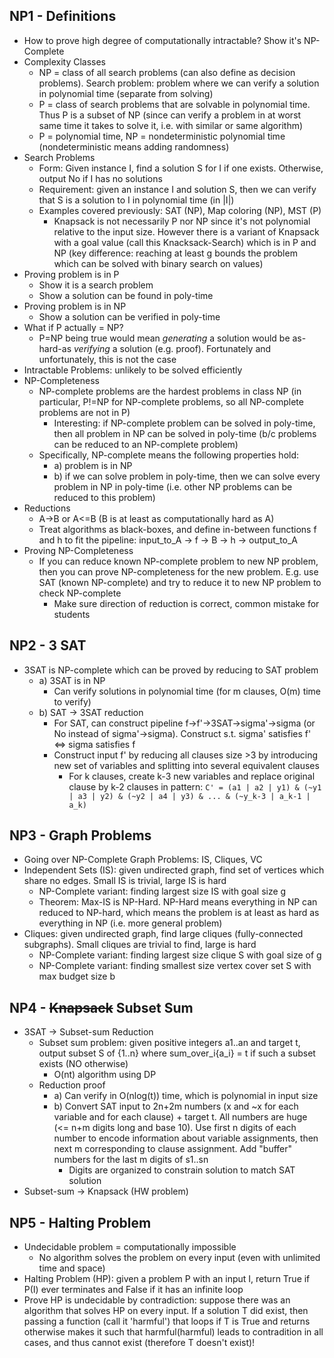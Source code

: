 
## NP1 - Definitions
- How to prove high degree of computationally intractable? Show it's NP-Complete
- Complexity Classes
	- NP = class of all search problems (can also define as decision problems). Search problem: problem where we can verify a solution in polynomial time (separate from solving)
	- P = class of search problems that are solvable in polynomial time. Thus P is a subset of NP (since can verify a problem in at worst same time it takes to solve it, i.e. with similar or same algorithm)
	- P = polynomial time, NP = nondeterministic polynomial time (nondeterministic means adding randomness)
- Search Problems
	- Form: Given instance I, find a solution S for I if one exists. Otherwise, output No if I has no solutions
	- Requirement: given an instance I and solution S, then we can verify that S is a solution to I in polynomial time (in |I|)
	- Examples covered previously: SAT (NP), Map coloring (NP), MST (P)
		- Knapsack is not necessarily P nor NP since it's not polynomial relative to the input size. However there is a variant of Knapsack with a goal value (call this Knacksack-Search) which is in P and NP (key difference: reaching at least g bounds the problem which can be solved with binary search on values)
- Proving problem is in P
	- Show it is a search problem
	- Show a solution can be found in poly-time
- Proving problem is in NP
	- Show a solution can be verified in poly-time
- What if P actually = NP?
	- P=NP being true would mean *generating* a solution would be as-hard-as *verifying* a solution (e.g. proof). Fortunately and unfortunately, this is not the case
- Intractable Problems: unlikely to be solved efficiently
- NP-Completeness
	- NP-complete problems are the hardest problems in class NP (in particular, P!=NP for NP-complete problems, so all NP-complete problems are not in P)
		- Interesting: if NP-complete problem can be solved in poly-time, then all problem in NP can be solved in poly-time (b/c problems can be reduced to an NP-complete problem)
	- Specifically, NP-complete means the following properties hold:
		- a) problem is in NP
		- b) if we can solve problem in poly-time, then we can solve every problem in NP in poly-time (i.e. other NP problems can be reduced to this problem)
- Reductions
	- A->B or A<=B (B is at least as computationally hard as A)
	- Treat algorithms as black-boxes, and define in-between functions f and h to fit the pipeline: input_to_A -> f -> B -> h -> output_to_A
- Proving NP-Completeness
	- If you can reduce known NP-complete problem to new NP problem, then you can prove NP-completeness for the new problem. E.g. use SAT (known NP-complete) and try to reduce it to new NP problem to check NP-complete
		- Make sure direction of reduction is correct, common mistake for students

## NP2 - 3 SAT
- 3SAT is NP-complete which can be proved by reducing to SAT problem
	- a) 3SAT is in NP
		- Can verify solutions in polynomial time (for m clauses, O(m) time to verify)
	- b) SAT -> 3SAT reduction
		- For SAT, can construct pipeline f->f'->3SAT->sigma'->sigma (or No instead of sigma'->sigma). Construct s.t. sigma' satisfies f' <=> sigma satisfies f
		- Construct input f' by reducing all clauses size >3 by introducing new set of variables and splitting into several equivalent clauses
			- For k clauses, create k-3 new variables and replace original clause by k-2 clauses in pattern: `C' = (a1 | a2 | y1) & (~y1 | a3 | y2) & (~y2 | a4 | y3) & ... & (~y_k-3 | a_k-1 | a_k)`

## NP3 - Graph Problems
- Going over NP-Complete Graph Problems: IS, Cliques, VC
- Independent Sets (IS): given undirected graph, find set of vertices which share no edges. Small IS is trivial, large IS is hard
	- NP-Complete variant: finding largest size IS with goal size g
	- Theorem: Max-IS is NP-Hard. NP-Hard means everything in NP can reduced to NP-hard, which means the problem is at least as hard as everything in NP (i.e. more general problem)
- Cliques: given undirected graph, find large cliques (fully-connected subgraphs). Small cliques are trivial to find, large is hard
	- NP-Complete variant: finding largest size clique S with goal size of g
	- NP-Complete variant: finding smallest size vertex cover set S with max budget size b


## NP4 - ~~Knapsack~~ Subset Sum
- 3SAT -> Subset-sum Reduction
	- Subset sum problem: given positive integers a1..an and target t, output subset S of {1..n} where sum_over_i{a_i} = t if such a subset exists (NO otherwise)
		- O(nt) algorithm using DP
	- Reduction proof
		- a) Can verify in O(nlog(t)) time, which is polynomial in input size
		- b) Convert SAT input to 2n+2m numbers (x and ~x for each variable and for each clause) + target t. All numbers are huge (<= n+m digits long and base 10). Use first n digits of each number to encode information about variable assignments, then next m corresponding to clause assignment. Add "buffer" numbers for the last m digits of s1..sn
			- Digits are organized to constrain solution to match SAT solution
- Subset-sum -> Knapsack (HW problem)

## NP5 - Halting Problem
- Undecidable problem = computationally impossible
	- No algorithm solves the problem on every input (even with unlimited time and space)
- Halting Problem (HP): given a problem P with an input I, return True if P(I) ever terminates and False if it has an infinite loop
- Prove HP is undecidable by contradiction: suppose there was an algorithm that solves HP on every input. If a solution T did exist, then passing a function (call it 'harmful') that loops if T is True and returns otherwise makes it such that harmful(harmful) leads to contradition in all cases, and thus cannot exist (therefore T doesn't exist)!
